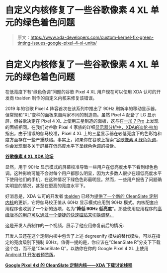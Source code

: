 # 自定义内核修复了一些谷歌像素 4 XL 单元的绿色着色问题

> 原文：<https://www.xda-developers.com/custom-kernel-fix-green-tinting-issues-google-pixel-4-xl-units/>

# 自定义内核修复了一些谷歌像素 4 XL 单元的绿色着色问题

在低亮度下有“绿色色调”问题的谷歌 Pixel 4 XL 用户现在可以使用 XDA 认可的开发商 tbalden 制作的自定义内核来修复该错误。

2019 年的谷歌 Pixel 4 阵容首次在该系列中推出了 90Hz 刷新率的移动显示器，但常规和“XL”变种的面板来自两家不同的制造商。虽然 Pixel 4 配备了 LG 显示屏，但谷歌决定在 Pixel 4 XL 上使用三星制造的面板，这与在[一加 7 Pro](https://forum.xda-developers.com/oneplus-7-pro) 上发现的面板相同。在我们对谷歌 Pixel 4 家族的详细[显示器分析中，XDA](https://www.xda-developers.com/google-pixel-4-4-xl-display-analysis/)[的迪伦·拉加](https://www.xda-developers.com/author/dylan-raga/)指出，由于错误的伽马校准，Pixel 4 XL 上的三星显示器在较低亮度下的色彩饱和度方面存在一些严重缺陷。事实上，如果你在谷歌上搜索“[谷歌像素 4 绿色色调](https://www.google.com/search?q=google+pixel+4+green+tint)，你会发现很多关于屏幕在低亮度水平下呈绿色色调的投诉。

**[谷歌像素 4 XL XDA 论坛](https://forum.xda-developers.com/pixel-4-xl)**

显然，用于 90Hz 显示模式的屏幕校准导致一些用户在低亮度水平下看到绿色色调。这种影响可能不会对每个用户都那么明显，因为大多数人很少在超低亮度水平下使用他们的手机，在这种情况下绿色色彩最明显。然而，一些用户报告了问题确实明显的情况，甚至在更高的亮度水平下。

好消息是，XDA 认可的开发者 [tbalden](https://forum.xda-developers.com/member.php?u=3088420) 已经为[提供了一个新的 CleanSlate 定制内核](https://forum.xda-developers.com/showpost.php?p=82660965)的更新，它将伽马校正值从 60Hz 显示模式应用到 90Hz 模式。内核配套应用程序也收到了一个新的选项，名为“**降低 90Hz 低亮度**”。那些使用应用程序的[高级版本的用户可以通过一个便捷的快速磁贴来切换调整。](https://play.google.com/store/apps/details?id=org.cleanslate.csconfig)

这是开发人员制作的一个视频，展示了他应用修复前后的情况:

开发人员还在这个定制内核中包含了上述 degreenify 模块的替代模块，可以在指定的亮度级别下强制 60Hz。值得一提的是，你应该在“CleanSlate R”分支下下载这个包，而不是“CleanSlate Q”，以防你在你的 Google Pixel 4 XL 上使用 [Android 11 开发者预览版](https://www.xda-developers.com/google-android-11-beta-june-3-2020-developer-preview-4-live-release/)。

**[Google Pixel 4xl 的 CleanSlate 定制内核——XDA 下载讨论线程](https://forum.xda-developers.com/pixel-4-xl/development/kernel-cleanslate-v1-0-0-t4027435)**